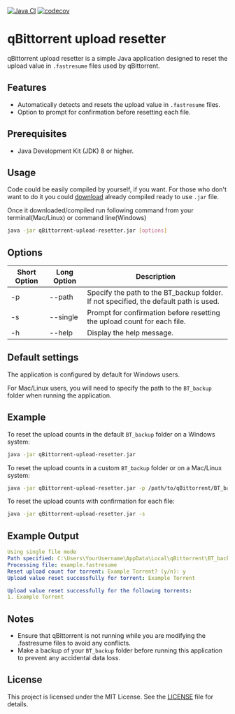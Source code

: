 [![Java CI](https://github.com/MadMan2k/qBittorrent-upload-resetter/actions/workflows/main.yml/badge.svg)](https://github.com/MadMan2k/qBittorrent-upload-resetter/actions/workflows/main.yml)
[![codecov](https://codecov.io/gh/MadMan2k/qBittorrent-upload-resetter/graph/badge.svg?token=Y1P3K94KJZ)](https://codecov.io/gh/MadMan2k/qBittorrent-upload-resetter)

# qBittorrent upload resetter

qBittorrent upload resetter is a simple Java application designed to reset the upload value in `.fastresume` files used by qBittorrent.

## Features

- Automatically detects and resets the upload value in `.fastresume` files.
- Option to prompt for confirmation before resetting each file.

## Prerequisites

- Java Development Kit (JDK) 8 or higher.

## Usage

Code could be easily compiled by yourself, if you want. For those who don't want to do it you could [download](https://github.com/MadMan2k/qBittorrent-upload-reset/blob/main/LICENSE) already compiled ready to use `.jar` file.

Once it downloaded/compiled run following command from your terminal(Mac/Linux) or command line(Windows)

```sh
java -jar qBittorrent-upload-resetter.jar [options]
```

## Options

| Short Option | Long Option   | Description                                                  |
|--------------|---------------|--------------------------------------------------------------|
| -p           | --path <path> | Specify the path to the BT_backup folder. If not specified, the default path is used. |
| -s           | --single      | Prompt for confirmation before resetting the upload count for each file. |
| -h           | --help        | Display the help message.                                    |


## Default settings

The application is configured by default for Windows users.

For Mac/Linux users, you will need to specify the path to the `BT_backup` folder when running the application.

## Example

To reset the upload counts in the default `BT_backup` folder on a Windows system:
```sh
java -jar qBittorrent-upload-resetter.jar
```
To reset the upload counts in a custom `BT_backup` folder or on a Mac/Linux system:
```sh
java -jar qBittorrent-upload-resetter.jar -p /path/to/qBittorrent/BT_backup
```
To reset the upload counts with confirmation for each file:
```sh
java -jar qBittorrent-upload-resetter.jar -s
```

## Example Output
```yaml
Using single file mode
Path specified: C:\Users\YourUsername\AppData\Local\qBittorrent\BT_backup
Processing file: example.fastresume
Reset upload count for torrent: Example Torrent? (y/n): y
Upload value reset successfully for torrent: Example Torrent

Upload value reset successfully for the following torrents:
1. Example Torrent
```

## Notes
*   Ensure that qBittorrent is not running while you are modifying the .fastresume files to avoid any conflicts.
*   Make a backup of your `BT_backup` folder before running this application to prevent any accidental data loss.

## License
This project is licensed under the MIT License. See the [LICENSE](https://github.com/MadMan2k/qBittorrent-upload-reset/blob/main/LICENSE) file for details.